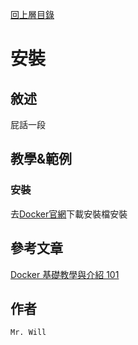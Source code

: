 [回上層目錄](../README.md)

# 安裝

## **敘述**
屁話一段

## **教學&範例**
### 安裝
去[Docker官網](https://docs.docker.com/)下載安裝檔安裝

## **參考文章**
[Docker 基礎教學與介紹 101](https://cwhu.medium.com/docker-tutorial-101-c3808b899ac6)

## **作者**
`Mr. Will`
